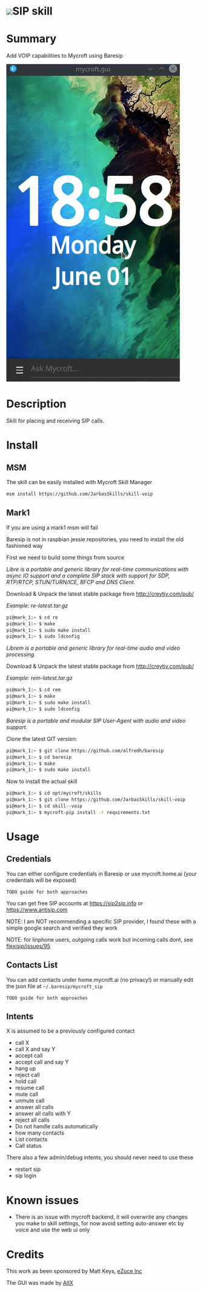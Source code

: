 # ![](https://0000.us/klatchat/app/files/neon_images/icons/neon_paw.png)SIP skill

# Summary
Add VOIP capabilities to Mycroft using Baresip

![](./voip.gif)

# Description
Skill for placing and receiving SIP calls.

# Install

## MSM

The skill can be easily installed with Mycroft Skill Manager

```bash
msm install https://github.com/JarbasSkills/skill-voip
```

## Mark1

If you are using a mark1 msm will fail

Baresip is not in raspbian jessie repositories, you need to install the old fashioned way

First we need to build some things from source

*Libre is a portable and generic library for real-time communications with async IO support and a complete SIP stack with support for SDP, RTP/RTCP, STUN/TURN/ICE, BFCP and DNS Client.*

Download & Unpack the latest stable package from http://creytiv.com/pub/

*Example: re-latest.tar.gz*

```bash
pi@mark_1:~ $ cd re
pi@mark_1:~ $ make
pi@mark_1:~ $ sudo make install
pi@mark_1:~ $ sudo ldconfig
```

*Librem is a portable and generic library for real-time audio and video processing.*

Download & Unpack the latest stable package from http://creytiv.com/pub/

*Example: rem-latest.tar.gz*

```bash
pi@mark_1:~ $ cd rem
pi@mark_1:~ $ make
pi@mark_1:~ $ sudo make install
pi@mark_1:~ $ sudo ldconfig

```

*Baresip is a portable and modular SIP User-Agent with audio and video support.*

Clone the latest GIT version:
```bash
pi@mark_1:~ $ git clone https://github.com/alfredh/baresip
pi@mark_1:~ $ cd baresip
pi@mark_1:~ $ make
pi@mark_1:~ $ sudo make install
```

Now to install the actual skill

```bash
pi@mark_1:~ $ cd opt/mycroft/skills
pi@mark_1:~ $ git clone https://github.com/JarbasSkills/skill-voip
pi@mark_1:~ $ cd skill--voip
pi@mark_1:~ $ mycroft-pip install -r requirements.txt
```


# Usage

## Credentials

You can either configure credentials in Baresip or use mycroft.home.ai (your credentials will be exposed)

    TODO guide for both approaches

You can get free SIP accounts at https://sip2sip.info or https://www.antisip.com

NOTE: I am NOT recommending a specific SIP provider, I found these with a simple google search and verified they work

NOTE: for linphone users, outgoing calls work but incoming calls dont, see [flexisip/issues/95](https://github.com/BelledonneCommunications/flexisip/issues/95)

## Contacts List

You can add contacts under home.mycroft.ai (no privacy!) or manually edit the json file at ```~/.baresip/mycroft_sip```

    TODO guide for both approaches

## Intents

X is assumed to be a previously configured contact

- call X
- call X and say Y
- accept call
- accept call and say Y
- hang up
- reject call
- hold call
- resume call
- mute call
- unmute call
- answer all calls
- answer all calls with Y
- reject all calls
- Do not handle calls automatically
- how many contacts
- List contacts
- Call status

There also a few admin/debug intents, you should never need to use these

- restart sip
- sip login


# Known issues

- There is an issue with mycroft backend, it will overwrite any changes you 
make to skill settings, for now avoid setting auto-answer etc by voice and 
use the web ui only

# Credits

This work as been sponsored by Matt Keys, [eZuce Inc](https://ezuce.com/)

The GUI was made by [AIIX](https://github.com/AIIX/)